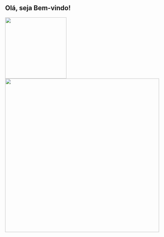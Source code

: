 ## Olá, seja Bem-vindo!

<div align="left">
  <a href="https://github.com/JonathasLopes">
  <img height="199" src="https://github-readme-stats.vercel.app/api?username=jonathaslopes&show_icons=true&theme=tokyonight&include_all_commits=true&count_private=true"/>
  <img width="500" src="https://github-readme-stats.vercel.app/api/top-langs/?username=jonathaslopes&layout=compact&langs_count=100&theme=tokyonight"/>
</div>

